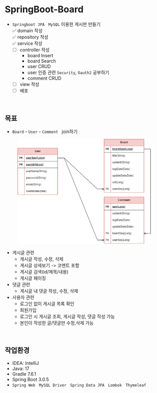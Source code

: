 # SpringBoot-Board
+ `Springboot` &nbsp;`JPA` &nbsp; `MySQL` 이용한 게시판 만들기 <br>
:white_check_mark: domain 작성 <br>
:white_check_mark: repository 작성 <br>
:white_check_mark: service 작성 <br>
  - [ ] controller 작성
     + board Insert
     + board Search
     + user CRUD
     + user 인증 관련 `Security`, `Oauth2` 공부하기
     + comment CRUD
  - [ ] view 작성
  - [ ] 배포
<br>

## 목표
+ `Board` - `User` - `Comment` &nbsp; join하기
<figure>
    <img src="https://github.com/beeguriri/SpringBoot-Board/blob/main/diagram.png">
</figure>

+ 게시글 관련
   + 게시글 작성, 수정, 삭제
   + 게시글 상세보기 -> 코멘트 포함
   + 게시글 검색(id/제목/내용)
   + 게시글 페이징
+ 댓글 관련
   + 게시글 내 댓글 작성, 수정, 삭제
+ 사용자 관련
   + 로그인 없이 게시글 목록 확인
   + 회원가입
   + 로그인 시 게시글 조회, 게시글 작성, 댓글 작성 가능
   + 본인이 작성한 글/댓글만 수정,삭제 가능   

<br>

## 작업환경
+ IDEA: IntelliJ
+ Java: 17
+ Gradle 7.6.1
+ Spring Boot 3.0.5
+ `Spring Web` &nbsp; `MySQL Driver` &nbsp; `Spring Data JPA` &nbsp; `Lombok` &nbsp; `Thymeleaf`
